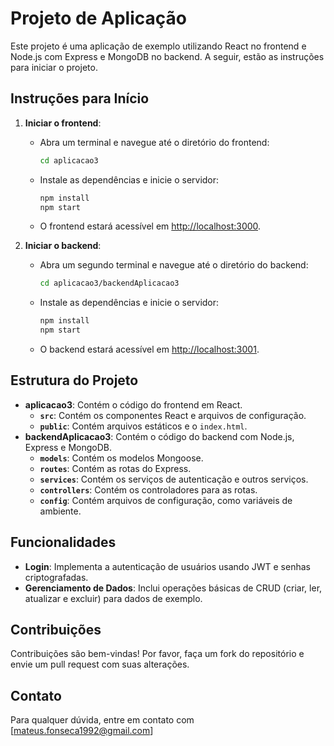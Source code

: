 # Projeto de Aplicação

Este projeto é uma aplicação de exemplo utilizando React no frontend e Node.js com Express e MongoDB no backend. A seguir, estão as instruções para iniciar o projeto.

## Instruções para Início

1. **Iniciar o frontend**:
   - Abra um terminal e navegue até o diretório do frontend:
     ```bash
     cd aplicacao3
     ```
   - Instale as dependências e inicie o servidor:
     ```bash
     npm install
     npm start
     ```
   - O frontend estará acessível em [http://localhost:3000](http://localhost:3000).

2. **Iniciar o backend**:
   - Abra um segundo terminal e navegue até o diretório do backend:
     ```bash
     cd aplicacao3/backendAplicacao3
     ```
   - Instale as dependências e inicie o servidor:
     ```bash
     npm install
     npm start
     ```
   - O backend estará acessível em [http://localhost:3001](http://localhost:3001).

## Estrutura do Projeto

- **aplicacao3**: Contém o código do frontend em React.
  - **`src`**: Contém os componentes React e arquivos de configuração.
  - **`public`**: Contém arquivos estáticos e o `index.html`.
- **backendAplicacao3**: Contém o código do backend com Node.js, Express e MongoDB.
  - **`models`**: Contém os modelos Mongoose.
  - **`routes`**: Contém as rotas do Express.
  - **`services`**: Contém os serviços de autenticação e outros serviços.
  - **`controllers`**: Contém os controladores para as rotas.
  - **`config`**: Contém arquivos de configuração, como variáveis de ambiente.

## Funcionalidades

- **Login**: Implementa a autenticação de usuários usando JWT e senhas criptografadas.
- **Gerenciamento de Dados**: Inclui operações básicas de CRUD (criar, ler, atualizar e excluir) para dados de exemplo.

## Contribuições

Contribuições são bem-vindas! Por favor, faça um fork do repositório e envie um pull request com suas alterações.

## Contato

Para qualquer dúvida, entre em contato com [mateus.fonseca1992@gmail.com]